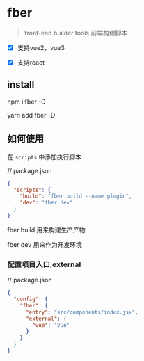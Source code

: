 # fber

> front-end builder tools 前端构建脚本

- [x] 支持vue2，vue3
- [x] 支持react 


## install

npm i fber -D

yarn add fber -D

## 如何使用


在 `scripts` 中添加执行脚本

// package.json

```json
{
  "scripts": {
    "build": "fber build --name plugin",
    "dev": "fber dev"
  }
}
```

fber build 用来构建生产产物

fber dev 用来作为开发环境


### 配置项目入口,external

// package.json
```json
{
  "config": {
    "fber": {
      "entry": "src/components/index.jsx",
      "external": {
        "vue": "Vue"
      }
    }
  }
}
```



